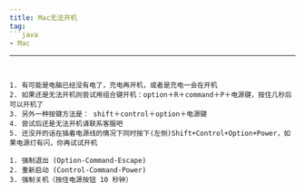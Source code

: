 ```yaml
---
title: Mac无法开机
tag:
```java
- Mac
```
---
```


1. 有可能是电脑已经没有电了，充电再开机，或者是充电一会在开机
2. 如果还是无法开机则尝试用组合键开机：option＋R＋command＋P＋电源键，按住几秒后可以开机了
3. 另外一种按键方法是： shift＋control＋option＋电源键
4. 尝试后还是无法开机请联系客服吧
5. 还没开的话在插着电源线的情况下同时按下(左侧)Shift+Control+Option+Power，如果电源灯有闪，你再试试开机

1. 强制退出 (Option-Command-Escape) 
2. 重新启动 (Control-Command-Power) 
3. 强制关机（按住电源按钮 10 秒钟） 